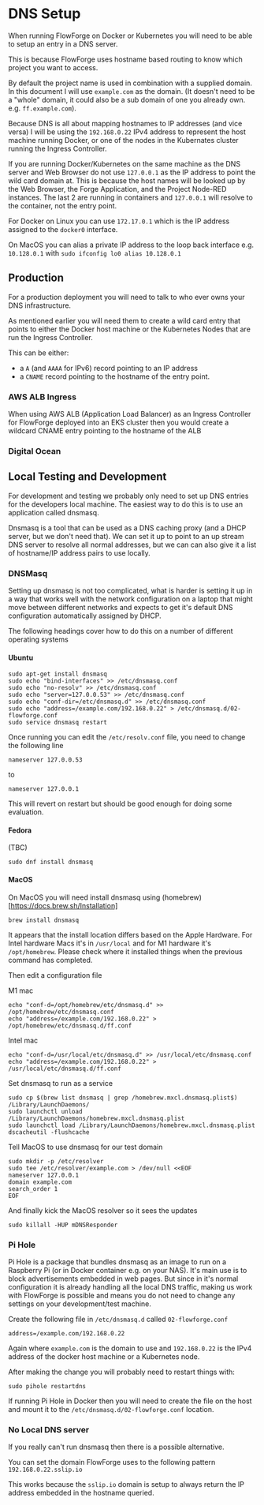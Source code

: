 # DNS Setup

When running FlowForge on Docker or Kubernetes you will need to be able to setup an entry in a DNS server.

This is because FlowForge uses hostname based routing to know which project you want to access.

By default the project name is used in combination with a supplied domain. In this document I will use `example.com` as the domain. (It doesn't need to be a "whole" domain, it could also be a sub domain of one you already own. e.g. `ff.example.com`).

Because DNS is all about mapping hostnames to IP addresses (and vice versa) I will be using the `192.168.0.22` IPv4 address to represent the host machine running Docker, or one of the nodes in the Kubernates cluster running the Ingress Controller.

If you are running Docker/Kubernetes on the same machine as the DNS server and Web Browser do not use `127.0.0.1` as the IP address to point the wild card domain at. This is because the host names will be looked up by the Web Browser, the Forge Application, and the Project Node-RED instances. The last 2 are running in containers and `127.0.0.1` will resolve to the container, not the entry point. 

For Docker on Linux you can use `172.17.0.1` which is the IP address assigned to the `docker0` interface.

On MacOS you can alias a private IP address to the loop back interface e.g. `10.128.0.1` with `sudo ifconfig lo0 alias 10.128.0.1`

## Production

For a production deployment you will need to talk to who ever owns your DNS infrastructure.

As mentioned earlier you will need them to create a wild card entry that points to either the Docker host machine or the Kubernetes Nodes that are run the Ingress Controller.

This can be either:

- a `A` (and `AAAA` for IPv6) record pointing to an IP address
- a `CNAME` record pointing to the hostname of the entry point.

### AWS ALB Ingress

When using AWS ALB (Application Load Balancer) as an Ingress Controller for FlowForge deployed into an EKS cluster then you would create a wildcard CNAME entry pointing to the hostname of the ALB

### Digital Ocean 

## Local Testing and Development

For development and testing we probably only need to set up DNS entries for the developers local machine. The easiest way to do this is to use an application called dnsmasq.

Dnsmasq is a tool that can be used as a DNS caching proxy (and a DHCP server, but we don't need that). We can set it up to point to an up stream DNS server to resolve all normal addresses, but we can can also give it a list of hostname/IP address pairs to use locally.

### DNSMasq

Setting up dnsmasq is not too complicated, what is harder is setting it up in a way that works well with the network configuration on a laptop that might move between different networks and expects to get it's default DNS configuration automatically assigned by DHCP.

The following headings cover how to do this on a number of different operating systems

#### Ubuntu

```
sudo apt-get install dnsmasq
sudo echo "bind-interfaces" >> /etc/dnsmasq.conf
sudo echo "no-resolv" >> /etc/dnsmasq.conf
sudo echo "server=127.0.0.53" >> /etc/dnsmasq.conf
sudo echo "conf-dir=/etc/dnsmasq.d" >> /etc/dnsmasq.conf
sudo echo "address=/example.com/192.168.0.22" > /etc/dnsmasq.d/02-flowforge.conf
sudo service dnsmasq restart
```

Once running you can edit the `/etc/resolv.conf` file, you need to change the following line

```
nameserver 127.0.0.53
```

to

```
nameserver 127.0.0.1
```

This will revert on restart but should be good enough for doing some evaluation.

#### Fedora

(TBC)

```
sudo dnf install dnsmasq
```

#### MacOS

On MacOS you will need install dnsmasq using (homebrew)[https://docs.brew.sh/Installation]

```
brew install dnsmasq
```

It appears that the install location differs based on the Apple Hardware. For Intel hardware Macs it's in `/usr/local` and for M1 hardware it's `/opt/homebrew`. Please check where it installed things when the previous command has completed.

Then edit a configuration file 

M1 mac
```
echo "conf-d=/opt/homebrew/etc/dnsmasq.d" >> /opt/homebrew/etc/dnsmasq.conf
echo "address=/example.com/192.168.0.22" > /opt/homebrew/etc/dnsmasq.d/ff.conf
```

Intel mac
```
echo "conf-d=/usr/local/etc/dnsmasq.d" >> /usr/local/etc/dnsmasq.conf
echo "address=/example.com/192.168.0.22" > /usr/local/etc/dnsmasq.d/ff.conf
```

Set dnsmasq to run as a service

```
sudo cp $(brew list dnsmasq | grep /homebrew.mxcl.dnsmasq.plist$) /Library/LaunchDaemons/
sudo launchctl unload /Library/LaunchDaemons/homebrew.mxcl.dnsmasq.plist
sudo launchctl load /Library/LaunchDaemons/homebrew.mxcl.dnsmasq.plist
dscacheutil -flushcache
```

Tell MacOS to use dnsmasq for our test domain

```
sudo mkdir -p /etc/resolver
sudo tee /etc/resolver/example.com > /dev/null <<EOF
nameserver 127.0.0.1
domain example.com
search_order 1
EOF
```

And finally kick the MacOS resolver so it sees the updates

```
sudo killall -HUP mDNSResponder
```

### Pi Hole

Pi Hole is a package that bundles dnsmasq as an image to run on a Raspberry Pi (or in Docker container e.g. on your NAS). It's main use is to block advertisements embedded in web pages. But since in it's normal configuration it is already handling all the local DNS traffic, making us work with FlowForge is possible and means you do not need to change any settings on your development/test machine.

Create the following file in `/etc/dnsmasq.d` called `02-flowforge.conf`

```
address=/example.com/192.168.0.22
```

Again where `example.com` is the domain to use and `192.168.0.22` is the IPv4 address of the docker host machine or a Kubernetes node.

After making the change you will probably need to restart things with:

```
sudo pihole restartdns
```

If running Pi Hole in Docker then you will need to create the file on the host and mount it to the `/etc/dnsmasq.d/02-flowforge.conf` location.

### No Local DNS server

If you really can't run dnsmasq then there is a possible alternative.

You can set the domain FlowForge uses to the following pattern `192.168.0.22.sslip.io`

This works because the `sslip.io` domain is setup to always return the IP address embedded in the hostname queried.